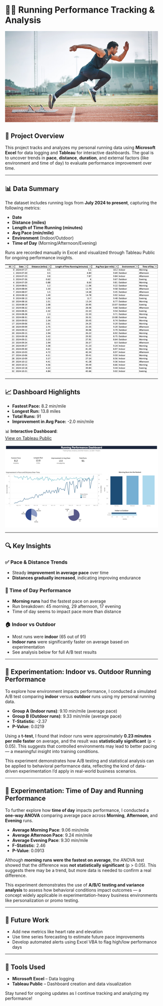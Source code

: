 # 🏃‍♂️ Running Performance Tracking & Analysis

![Data Screenshot](images/image1.jpg)

## 📌 Project Overview  
This project tracks and analyzes my personal running data using **Microsoft Excel** for data logging and **Tableau** for interactive dashboards. The goal is to uncover trends in **pace**, **distance**, **duration**, and external factors (like environment and time of day) to evaluate performance improvement over time.

---

## 📊 Data Summary  
The dataset includes running logs from **July 2024 to present**, capturing the following metrics:

- **Date**
- **Distance (miles)**
- **Length of Time Running (minutes)**
- **Avg Pace (min/mile)**
- **Environment** (Indoor/Outdoor)
- **Time of Day** (Morning/Afternoon/Evening)

Runs are recorded manually in Excel and visualized through Tableau Public for ongoing performance insights.

![Data Screenshot](images/image2.png)

---

## 📈 Dashboard Highlights  

- **Fastest Pace:** 8.2 min/mile  
- **Longest Run:** 13.8 miles  
- **Total Runs:** 91  
- **Improvement in Avg Pace:** -2.0 min/mile  

📊 **Interactive Dashboard**:  
[View on Tableau Public](https://public.tableau.com/shared/FQK4J32JH?:display_count=n&:origin=viz_share_link)

![Dashboard Screenshot](images/image3.png)

---

## 🔍 Key Insights  

### ✅ Pace & Distance Trends  
- Steady **improvement in average pace** over time  
- **Distances gradually increased**, indicating improving endurance

### 🌅 Time of Day Performance  
- **Morning runs** had the fastest pace on average  
- Run breakdown: 45 morning, 29 afternoon, 17 evening  
- Time of day seems to impact pace more than distance

### 🏠 Indoor vs Outdoor  
- Most runs were **indoor** (65 out of 91)  
- **Indoor runs** were significantly faster on average based on experimentation  
- See analysis below for full A/B test results

---

## 🧪 Experimentation: Indoor vs. Outdoor Running Performance

To explore how environment impacts performance, I conducted a simulated A/B test comparing **indoor** versus **outdoor** runs using my personal running data.

- **Group A (Indoor runs)**: 9.10 min/mile (average pace)  
- **Group B (Outdoor runs)**: 9.33 min/mile (average pace)  
- **T-Statistic**: -2.37  
- **P-Value**: 0.0219

Using a **t-test**, I found that indoor runs were approximately **0.23 minutes per mile faster** on average, and the result was **statistically significant** (p < 0.05). This suggests that controlled environments may lead to better pacing — a meaningful insight into training conditions.

This experiment demonstrates how A/B testing and statistical analysis can be applied to behavioral performance data, reflecting the kind of data-driven experimentation I’d apply in real-world business scenarios.

---

## 🧪 Experimentation: Time of Day and Running Performance

To further explore how **time of day** impacts performance, I conducted a **one-way ANOVA** comparing average pace across **Morning**, **Afternoon**, and **Evening** runs.

- **Average Morning Pace**: 9.06 min/mile  
- **Average Afternoon Pace**: 9.24 min/mile  
- **Average Evening Pace**: 9.30 min/mile  
- **F-Statistic**: 2.46  
- **P-Value**: 0.0913

Although **morning runs were the fastest on average**, the ANOVA test showed that the difference was **not statistically significant** (p > 0.05). This suggests there may be a trend, but more data is needed to confirm a real difference.

This experiment demonstrates the use of **A/B/C testing and variance analysis** to assess how behavioral conditions impact outcomes — a concept widely applicable in experimentation-heavy business environments like personalization or promo testing.

---

## 🔮 Future Work  
- Add new metrics like heart rate and elevation 
- Use time series forecasting to estimate future pace improvements  
- Develop automated alerts using Excel VBA to flag high/low performance days  

---

## 🧠 Tools Used  
- **Microsoft Excel** – Data logging  
- **Tableau Public** – Dashboard creation and data visualization

Stay tuned for ongoing updates as I continue tracking and analyzing my performance!

